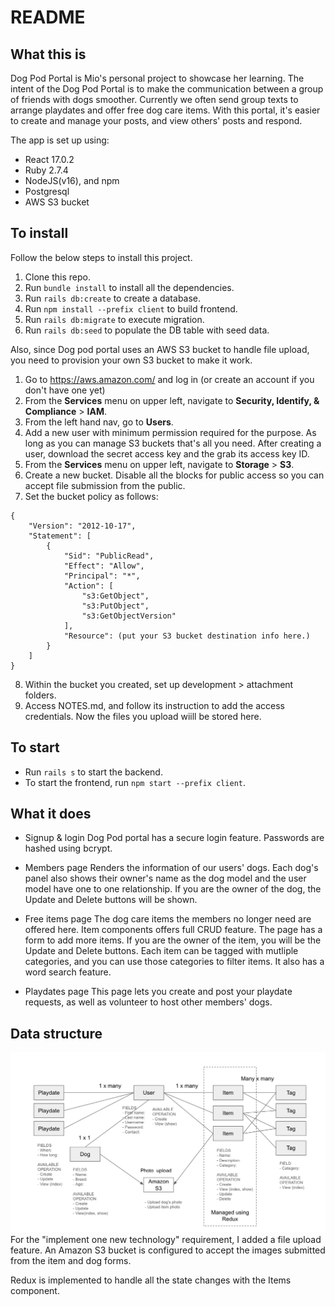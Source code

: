 # README

## What this is

Dog Pod Portal is Mio's personal project to showcase her learning. The intent of the Dog Pod Portal is to make the communication between a group of friends with dogs smoother. Currently we often send group texts to arrange playdates and offer free dog care items. With this portal, it's easier to create and manage your posts, and view others' posts and respond.

The app is set up using:

- React 17.0.2
- Ruby 2.7.4
- NodeJS(v16), and npm
- Postgresql
- AWS S3 bucket

## To install

Follow the below steps to install this project.

1. Clone this repo.
2. Run `bundle install` to install all the dependencies.
3. Run `rails db:create` to create a database.
4. Run `npm install --prefix client` to build frontend.
5. Run `rails db:migrate` to execute migration.
6. Run `rails db:seed` to populate the DB table with seed data.

Also, since Dog pod portal uses an AWS S3 bucket to handle file upload, you need to provision your own S3 bucket to make it work.

1. Go to https://aws.amazon.com/ and log in (or create an account if you don't have one yet)
2. From the **Services** menu on upper left, navigate to **Security, Identify, & Compliance** > **IAM**.
3. From the left hand nav, go to **Users**.
4. Add a new user with minimum permission required for the purpose. As long as you can manage S3 buckets that's all you need. After creating a user, download the secret access key and the grab its access key ID.
5. From the **Services** menu on upper left, navigate to **Storage** > **S3**.
6. Create a new bucket. Disable all the blocks for public access so you can accept file submission from the public.
7. Set the bucket policy as follows:

```
{
    "Version": "2012-10-17",
    "Statement": [
        {
            "Sid": "PublicRead",
            "Effect": "Allow",
            "Principal": "*",
            "Action": [
                "s3:GetObject",
                "s3:PutObject",
                "s3:GetObjectVersion"
            ],
            "Resource": (put your S3 bucket destination info here.)
        }
    ]
}
```

8. Within the bucket you created, set up development > attachment folders.
9. Access NOTES.md, and follow its instruction to add the access credentials.
   Now the files you upload wiill be stored here.

## To start

- Run `rails s` to start the backend.
- To start the frontend, run `npm start --prefix client`.

## What it does

- Signup & login
  Dog Pod portal has a secure login feature. Passwords are hashed using bcrypt.

- Members page
  Renders the information of our users' dogs. Each dog's panel also shows their owner's name as the dog model and the user model have one to one relationship. If you are the owner of the dog, the Update and Delete buttons will be shown.

- Free items page
  The dog care items the members no longer need are offered here. Item components offers full CRUD feature. The page has a form to add more items. If you are the owner of the item, you will be the Update and Delete buttons. Each item can be tagged with mutliple categories, and you can use those categories to filter items. It also has a word search feature.

- Playdates page
  This page lets you create and post your playdate requests, as well as volunteer to host other members' dogs.

## Data structure

![image info](./public/diagram.png)
For the "implement one new technology" requirement, I added a file upload feature. An Amazon S3 bucket is configured to accept the images submitted from the item and dog forms.

Redux is implemented to handle all the state changes with the Items component.
